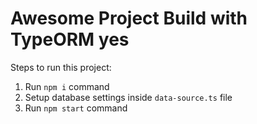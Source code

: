 # Awesome Project Build with TypeORM yes

Steps to run this project:

1. Run `npm i` command
2. Setup database settings inside `data-source.ts` file
3. Run `npm start` command
